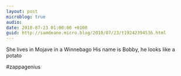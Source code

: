 ```yaml
---
layout: post
microblog: true
audio: 
date: 2010-07-23 01:00:00 +0100
guid: http://samdeane.micro.blog/2010/07/23/t19242394536.html
---
```

She lives in Mojave in a Winnebago
His name is Bobby, he looks like a potato

#zappagenius
